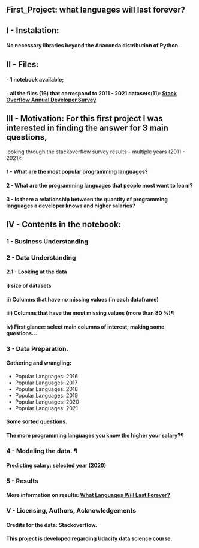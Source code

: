 ## First_Project: what languages will last forever?

## I - Instalation:
#### No necessary libraries beyond the Anaconda distribution of Python.


## II - Files: 
#### - 1 notebook available; 
#### - all the files (16) that correspond to 2011 - 2021 datasets(11): [Stack Overflow Annual Developer Survey](https://insights.stackoverflow.com/survey)


## III - Motivation: For this first project I was interested in finding the answer for 3 main questions, 
looking through the stackoverflow survey results - multiple years (2011 - 2021):
#### 1 - What are the most popular programming languages?
#### 2 - What are the programming languages that people most want to learn?
#### 3 - Is there a relationship between the quantity of programming languages a developer knows and higher salaries?


## IV  - Contents in the notebook:
### 1 - Business Understanding
### 2 - Data Understanding
#### 2.1 - Looking at the data
#### i) size of datasets
#### ii) Columns that have no missing values (in each dataframe)
#### iii) Columns that have the most missing values (more than 80 %)¶
#### iv) First glance: select main columns of interest; making some questions...


### 3 - Data Preparation.
#### Gathering and wrangling:
- Popular Languages: 2016
- Popular Languages: 2017
- Popular Languages: 2018
- Popular Languages: 2019
- Popular Languages: 2020
- Popular Languages: 2021
#### Some sorted questions.
#### The more programming languages you know the higher your salary?¶


### 4 - Modeling the data. ¶
#### Predicting salary: selected year (2020)


### 5 - Results
#### More information on results: [What Languages Will Last Forever?](https://medium.com/@anateresa.mdneto/what-languages-will-last-forever-7bda61ebe19c)


### V - Licensing, Authors, Acknowledgements
#### Credits for the data: Stackoverflow.
#### This project is developed regarding Udacity data science course.   
